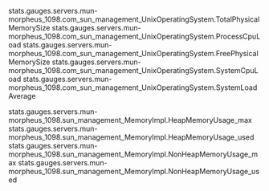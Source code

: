 stats.gauges.servers.mun-morpheus_1098.com_sun_management_UnixOperatingSystem.TotalPhysicalMemorySize
stats.gauges.servers.mun-morpheus_1098.com_sun_management_UnixOperatingSystem.ProcessCpuLoad
stats.gauges.servers.mun-morpheus_1098.com_sun_management_UnixOperatingSystem.FreePhysicalMemorySize
stats.gauges.servers.mun-morpheus_1098.com_sun_management_UnixOperatingSystem.SystemCpuLoad
stats.gauges.servers.mun-morpheus_1098.com_sun_management_UnixOperatingSystem.SystemLoadAverage


stats.gauges.servers.mun-morpheus_1098.sun_management_MemoryImpl.HeapMemoryUsage_max
stats.gauges.servers.mun-morpheus_1098.sun_management_MemoryImpl.HeapMemoryUsage_used
stats.gauges.servers.mun-morpheus_1098.sun_management_MemoryImpl.NonHeapMemoryUsage_max
stats.gauges.servers.mun-morpheus_1098.sun_management_MemoryImpl.NonHeapMemoryUsage_used

